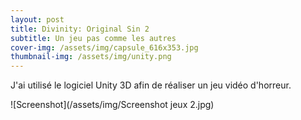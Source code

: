 ```yaml
---
layout: post
title: Divinity: Original Sin 2
subtitle: Un jeu pas comme les autres
cover-img: /assets/img/capsule_616x353.jpg
thumbnail-img: /assets/img/unity.png
---
```

J'ai utilisé le logiciel Unity 3D afin de réaliser un jeu vidéo d'horreur.

![Screenshot](/assets/img/Screenshot jeux 2.jpg)
